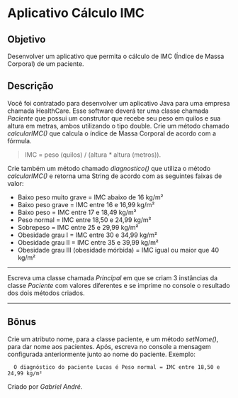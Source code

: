 # Aplicativo Cálculo IMC
## Objetivo
Desenvolver um aplicativo que permita o cálculo de IMC (Índice de Massa Corporal) de um paciente.
## Descrição
Você foi contratado para desenvolver um aplicativo Java para uma empresa chamada HealthCare. Esse software deverá ter uma classe chamada _Paciente_ que possui um construtor que recebe seu peso em quilos e sua altura em metras, ambos utilizando o tipo double. Crie um método chamado _calcularIMC()_ que calcula o índice de Massa Corporal de acordo com a fórmula.
> IMC = peso (quilos) / (altura * altura (metros)).

Crie também um método chamado _diagnostico()_ que utiliza o método _calcularIMC()_ e retorna uma String de acordo com as seguintes faixas de valor:
- Baixo peso muito grave = IMC abaixo de 16 kg/m²
- Baixo peso grave = IMC entre 16 e 16,99 kg/m²
- Baixo peso = IMC entre 17 e 18,49 kg/m²
- Peso normal = IMC entre 18,50 e 24,99 kg/m²
- Sobrepeso = IMC entre 25 e 29,99 kg/m²
- Obesidade grau I = IMC entre 30 e 34,99 kg/m²
- Obesidade grau II = IMC entre 35 e 39,99 kg/m²
- Obesidade grau III (obesidade mórbida) = IMC igual ou maior que 40 kg/m²
________________________
Escreva uma classe chamada _Principal_ em que se criam 3 instâncias da classe _Paciente_ com valores diferentes e se imprime no console o resultado dos dois métodos criados.
________________________
## Bônus
Crie um atributo nome, para a classe paciente, e um método _setNome()_, para dar nome aos pacientes. Após, escreva no console a mensagem configurada anteriormente junto ao nome do paciente.
Exemplo:
~~~
  O diagnóstico do paciente Lucas é Peso normal = IMC entre 18,50 e 24,99 kg/m²
~~~

Criado por _Gabriel André._
